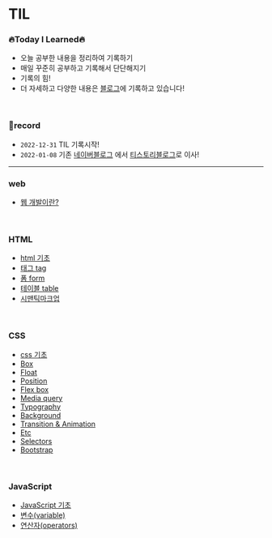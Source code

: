 # TIL

### 🔥Today I Learned🔥
* 오늘 공부한 내용을 정리하여 기록하기
* 매일 꾸준히 공부하고 기록해서 단단해지기
* 기록의 힘! 
* 더 자세하고 다양한 내용은 [블로그](https://jaydl.tistory.com/)에 기록하고 있습니다! 
<br />

### 📌record
* `2022-12-31` TIL 기록시작!
* `2022-01-08` 기존 [네이버블로그](https://blog.naver.com/dlrmawnl) 에서 [티스토리블로그](https://jaydl.tistory.com/)로 이사!

___

### web
* [웹 개발이란?](https://github.com/dmswnlee/TIL/blob/51de4bc5277a9c18ac79500d836126f88f3e5dc0/Web/web.md)

<br />

### HTML
* [html 기초](https://github.com/dmswnlee/TIL/blob/4bbb558a8c2cc16652a849fb4812d88c0bbc01c7/HTML/HTML%EA%B8%B0%EC%B4%88.md)
* [태그 tag](https://github.com/dmswnlee/TIL/blob/51de4bc5277a9c18ac79500d836126f88f3e5dc0/HTML/Tag.md)
* [폼 form](https://github.com/dmswnlee/TIL/blob/51de4bc5277a9c18ac79500d836126f88f3e5dc0/HTML/Form.md)
* [테이블 table](https://github.com/dmswnlee/TIL/blob/51de4bc5277a9c18ac79500d836126f88f3e5dc0/HTML/Table.md)
* [시맨틱마크업](https://github.com/dmswnlee/TIL/blob/94c96e6a170116144bc7c5e6eb530da994142fdb/HTML/SemanticMarkup.md)

<br />

### CSS
* [css 기초](https://github.com/dmswnlee/TIL/blob/4bbb558a8c2cc16652a849fb4812d88c0bbc01c7/CSS/CSS%EA%B8%B0%EC%B4%88.md)
* [Box](https://github.com/dmswnlee/TIL/blob/71fd4e12099a93f19154bd5f8e6fbc13c5bc041f/CSS/Box.md)
* [Float](https://github.com/dmswnlee/TIL/blob/96cd597abb3e428991f340aec27d7b3ab19d2242/CSS/Float.md)
* [Position](https://github.com/dmswnlee/TIL/blob/608fa008f59ae3c539a78091eec1b357a92367df/CSS/Position.md)
* [Flex box](https://github.com/dmswnlee/TIL/blob/f42cd8ab52c38c9f7069c747934e23b9287f4d5a/CSS/FlexBox.md)
* [Media query](https://github.com/dmswnlee/TIL/blob/cbdc412eeca37d187e30dd6ffab08797af7052d4/CSS/MediaQuery.md)
* [Typography](https://github.com/dmswnlee/TIL/blob/d1dece81255be1852d40eb8112d6b4f4c7703fe8/CSS/Typography.md)
* [Background](https://github.com/dmswnlee/TIL/blob/cde835281353dac0780bcdb0db3ec40224b03a91/CSS/Background.md)
* [Transition & Animation](https://github.com/dmswnlee/TIL/blob/d00ce5b25dd99053095f14650cec663c6fbabb8e/CSS/TransitionAnimation.md)
* [Etc](https://github.com/dmswnlee/TIL/blob/881aa9047a775f048a15e6983d6e0a275b9be322/CSS/Etc.md)
* [Selectors](https://github.com/dmswnlee/TIL/blob/dcc38cc903a9bb58438ce0fe04fc942a54dd5128/CSS/Selectors.md)
* [Bootstrap](https://github.com/dmswnlee/TIL/blob/0849ee69fe75109283eab1bc9f91bd177cde816d/CSS/Bootstrap.md)

<br />

### JavaScript
* [JavaScript 기초](https://github.com/dmswnlee/TIL/blob/bad3c3b919e3a6342920c71d6d24058da0ce392b/Javascript/javascript%EA%B8%B0%EC%B4%88.md)
* [변수(variable)](https://github.com/dmswnlee/TIL/blob/f3c19b601b09d8277fc0ca9705a0029f60734294/Javascript/variable.md)
* [연산자(operators)](https://github.com/dmswnlee/TIL/blob/9a3581e1dbec36e544500769d41a32fc9a48b9ac/Javascript/operators.md)
